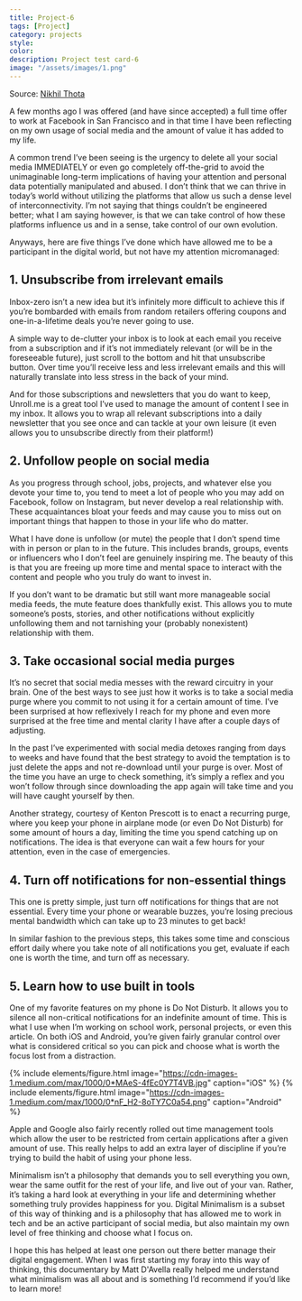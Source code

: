 ```yaml
---
title: Project-6
tags: [Project]
category: projects
style: 
color: 
description: Project test card-6
image: "/assets/images/1.png"
---
```


Source: [Nikhil Thota](https://medium.com/@nikhilthota/digital-minimalism-ac083064b4e4)

A few months ago I was offered (and have since accepted) a full time offer to work at Facebook in San Francisco and in that time I have been reflecting on my own usage of social media and the amount of value it has added to my life.

A common trend I’ve been seeing is the urgency to delete all your social media IMMEDIATELY or even go completely off-the-grid to avoid the unimaginable long-term implications of having your attention and personal data potentially manipulated and abused. I don’t think that we can thrive in today’s world without utilizing the platforms that allow us such a dense level of interconnectivity. I’m not saying that things couldn’t be engineered better; what I am saying however, is that we can take control of how these platforms influence us and in a sense, take control of our own evolution.

Anyways, here are five things I’ve done which have allowed me to be a participant in the digital world, but not have my attention micromanaged:

## 1. Unsubscribe from irrelevant emails

Inbox-zero isn’t a new idea but it’s infinitely more difficult to achieve this if you’re bombarded with emails from random retailers offering coupons and one-in-a-lifetime deals you’re never going to use.

A simple way to de-clutter your inbox is to look at each email you receive from a subscription and if it’s not immediately relevant (or will be in the foreseeable future), just scroll to the bottom and hit that unsubscribe button. Over time you’ll receive less and less irrelevant emails and this will naturally translate into less stress in the back of your mind.

And for those subscriptions and newsletters that you do want to keep, Unroll.me is a great tool I’ve used to manage the amount of content I see in my inbox. It allows you to wrap all relevant subscriptions into a daily newsletter that you see once and can tackle at your own leisure (it even allows you to unsubscribe directly from their platform!)

## 2. Unfollow people on social media

As you progress through school, jobs, projects, and whatever else you devote your time to, you tend to meet a lot of people who you may add on Facebook, follow on Instagram, but never develop a real relationship with. These acquaintances bloat your feeds and may cause you to miss out on important things that happen to those in your life who do matter.

What I have done is unfollow (or mute) the people that I don’t spend time with in person or plan to in the future. This includes brands, groups, events or influencers who I don’t feel are genuinely inspiring me. The beauty of this is that you are freeing up more time and mental space to interact with the content and people who you truly do want to invest in.

If you don’t want to be dramatic but still want more manageable social media feeds, the mute feature does thankfully exist. This allows you to mute someone’s posts, stories, and other notifications without explicitly unfollowing them and not tarnishing your (probably nonexistent) relationship with them.

## 3. Take occasional social media purges

It’s no secret that social media messes with the reward circuitry in your brain. One of the best ways to see just how it works is to take a social media purge where you commit to not using it for a certain amount of time. I’ve been surprised at how reflexively I reach for my phone and even more surprised at the free time and mental clarity I have after a couple days of adjusting.

In the past I’ve experimented with social media detoxes ranging from days to weeks and have found that the best strategy to avoid the temptation is to just delete the apps and not re-download until your purge is over. Most of the time you have an urge to check something, it’s simply a reflex and you won’t follow through since downloading the app again will take time and you will have caught yourself by then.

Another strategy, courtesy of Kenton Prescott is to enact a recurring purge, where you keep your phone in airplane mode (or even Do Not Disturb) for some amount of hours a day, limiting the time you spend catching up on notifications. The idea is that everyone can wait a few hours for your attention, even in the case of emergencies.

## 4. Turn off notifications for non-essential things

This one is pretty simple, just turn off notifications for things that are not essential. Every time your phone or wearable buzzes, you’re losing precious mental bandwidth which can take up to 23 minutes to get back!

In similar fashion to the previous steps, this takes some time and conscious effort daily where you take note of all notifications you get, evaluate if each one is worth the time, and turn off as necessary.

## 5. Learn how to use built in tools

One of my favorite features on my phone is Do Not Disturb. It allows you to silence all non-critical notifications for an indefinite amount of time. This is what I use when I’m working on school work, personal projects, or even this article. On both iOS and Android, you’re given fairly granular control over what is considered critical so you can pick and choose what is worth the focus lost from a distraction.

{% include elements/figure.html image="https://cdn-images-1.medium.com/max/1000/0*MAeS-4fEc0Y7T4VB.jpg" caption="iOS" %}
{% include elements/figure.html image="https://cdn-images-1.medium.com/max/1000/0*nF_H2-8oTY7C0a54.png" caption="Android" %}

Apple and Google also fairly recently rolled out time management tools which allow the user to be restricted from certain applications after a given amount of use. This really helps to add an extra layer of discipline if you’re trying to build the habit of using your phone less.

Minimalism isn’t a philosophy that demands you to sell everything you own, wear the same outfit for the rest of your life, and live out of your van. Rather, it’s taking a hard look at everything in your life and determining whether something truly provides happiness for you. Digital Minimalism is a subset of this way of thinking and is a philosophy that has allowed me to work in tech and be an active participant of social media, but also maintain my own level of free thinking and choose what I focus on.

I hope this has helped at least one person out there better manage their digital engagement. When I was first starting my foray into this way of thinking, this documentary by Matt D'Avella really helped me understand what minimalism was all about and is something I’d recommend if you’d like to learn more!